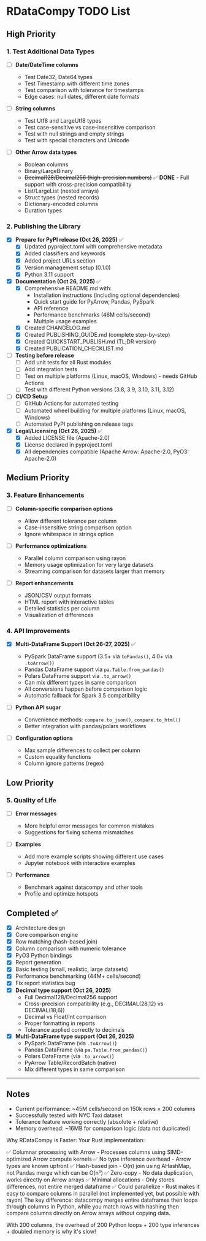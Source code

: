 # RDataCompy TODO List

## High Priority

### 1. Test Additional Data Types
- [ ] **Date/DateTime columns**
  - Test Date32, Date64 types
  - Test Timestamp with different time zones
  - Test comparison with tolerance for timestamps
  - Edge cases: null dates, different date formats
  
- [ ] **String columns**
  - Test Utf8 and LargeUtf8 types
  - Test case-sensitive vs case-insensitive comparison
  - Test with null strings and empty strings
  - Test with special characters and Unicode
  
- [ ] **Other Arrow data types**
  - Boolean columns
  - Binary/LargeBinary
  - ~~Decimal128/Decimal256 (high-precision numbers)~~ ✅ **DONE** - Full support with cross-precision compatibility
  - List/LargeList (nested arrays)
  - Struct types (nested records)
  - Dictionary-encoded columns
  - Duration types

### 2. Publishing the Library

- [x] **Prepare for PyPI release (Oct 26, 2025)** ✅
  - [x] Updated pyproject.toml with comprehensive metadata
  - [x] Added classifiers and keywords
  - [x] Added project URLs section
  - [x] Version management setup (0.1.0)
  - [x] Python 3.11 support
- [x] **Documentation (Oct 26, 2025)** ✅
  - [x] Comprehensive README.md with:
    - Installation instructions (including optional dependencies)
    - Quick start guide for PyArrow, Pandas, PySpark
    - API reference
    - Performance benchmarks (46M cells/second)
    - Multiple usage examples
  - [x] Created CHANGELOG.md
  - [x] Created PUBLISHING_GUIDE.md (complete step-by-step)
  - [x] Created QUICKSTART_PUBLISH.md (TL;DR version)
  - [x] Created PUBLICATION_CHECKLIST.md
  
- [ ] **Testing before release**
  - [ ] Add unit tests for all Rust modules
  - [ ] Add integration tests
  - [ ] Test on multiple platforms (Linux, macOS, Windows) - needs GitHub Actions
  - [ ] Test with different Python versions (3.8, 3.9, 3.10, 3.11, 3.12)
  
- [ ] **CI/CD Setup**
  - [ ] GitHub Actions for automated testing
  - [ ] Automated wheel building for multiple platforms (Linux, macOS, Windows)
  - [ ] Automated PyPI publishing on release tags
  
- [x] **Legal/Licensing (Oct 26, 2025)** ✅
  - [x] Added LICENSE file (Apache-2.0)
  - [x] License declared in pyproject.toml
  - [x] All dependencies compatible (Apache Arrow: Apache-2.0, PyO3: Apache-2.0)

## Medium Priority

### 3. Feature Enhancements

- [ ] **Column-specific comparison options**
  - Allow different tolerance per column
  - Case-insensitive string comparison option
  - Ignore whitespace in strings option
  
- [ ] **Performance optimizations**
  - Parallel column comparison using rayon
  - Memory usage optimization for very large datasets
  - Streaming comparison for datasets larger than memory
  
- [ ] **Report enhancements**
  - JSON/CSV output formats
  - HTML report with interactive tables
  - Detailed statistics per column
  - Visualization of differences

### 4. API Improvements
- [x] **Multi-DataFrame Support (Oct 26-27, 2025)** ✅
  - PySpark DataFrame support (3.5+ via `toPandas()`, 4.0+ via `.toArrow()`)
  - Pandas DataFrame support via `pa.Table.from_pandas()`
  - Polars DataFrame support via `.to_arrow()`
  - Can mix different types in same comparison
  - All conversions happen before comparison logic
  - Automatic fallback for Spark 3.5 compatibility
  
- [ ] **Python API sugar**
  - Convenience methods: `compare.to_json()`, `compare.to_html()`
  - Better integration with pandas/polars workflows
  
- [ ] **Configuration options**
  - Max sample differences to collect per column
  - Custom equality functions
  - Column ignore patterns (regex)

## Low Priority

### 5. Quality of Life

- [ ] **Error messages**
  - More helpful error messages for common mistakes
  - Suggestions for fixing schema mismatches
  
- [ ] **Examples**
  - Add more example scripts showing different use cases
  - Jupyter notebook with interactive examples
  
- [ ] **Performance**
  - Benchmark against datacompy and other tools
  - Profile and optimize hotspots

## Completed ✅

- [x] Architecture design
- [x] Core comparison engine
- [x] Row matching (hash-based join)
- [x] Column comparison with numeric tolerance
- [x] PyO3 Python bindings
- [x] Report generation
- [x] Basic testing (small, realistic, large datasets)
- [x] Performance benchmarking (44M+ cells/second)
- [x] Fix report statistics bug
- [x] **Decimal type support (Oct 26, 2025)**
  - Full Decimal128/Decimal256 support
  - Cross-precision compatibility (e.g., DECIMAL(28,12) vs DECIMAL(18,6))
  - Decimal vs Float/Int comparison
  - Proper formatting in reports
  - Tolerance applied correctly to decimals
- [x] **Multi-DataFrame type support (Oct 26, 2025)**
  - PySpark DataFrame (via `.toArrow()`)
  - Pandas DataFrame (via `pa.Table.from_pandas()`)
  - Polars DataFrame (via `.to_arrow()`)
  - PyArrow Table/RecordBatch (native)
  - Mix different types in same comparison

---

## Notes

- Current performance: ~45M cells/second on 150k rows × 200 columns
- Successfully tested with NYC Taxi dataset
- Tolerance feature working correctly (absolute + relative)
- Memory overhead: ~16MB for comparison logic (data not duplicated)


Why RDataCompy is Faster:
Your Rust implementation:

✅ Columnar processing with Arrow - Processes columns using SIMD-optimized Arrow compute kernels
✅ No type inference overhead - Arrow types are known upfront
✅ Hash-based join - O(n) join using AHashMap, not Pandas merge which can be O(n²)
✅ Zero-copy - No data duplication, works directly on Arrow arrays
✅ Minimal allocations - Only stores differences, not entire merged dataframe
✅ Could parallelize - Rust makes it easy to compare columns in parallel (not implemented yet, but possible with rayon)
The key difference: datacompy merges entire dataframes then loops through columns in Python, while you match rows with hashing then compare columns directly on Arrow arrays without copying data.

With 200 columns, the overhead of 200 Python loops + 200 type inferences + doubled memory is why it's slow!
